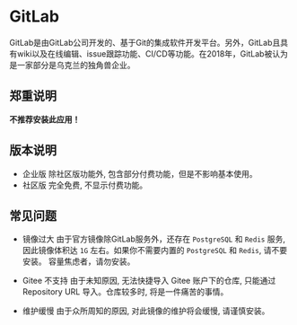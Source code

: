 # GitLab

GitLab是由GitLab公司开发的、基于Git的集成软件开发平台。另外，GitLab且具有wiki以及在线编辑、issue跟踪功能、CI/CD等功能。在2018年，GitLab被认为是一家部分是乌克兰的独角兽企业。

## 郑重说明

**不推荐安装此应用！**

## 版本说明

+ 企业版
  除社区版功能外, 包含部分付费功能，但是不影响基本使用。
+ 社区版
  完全免费, 不显示付费功能。

## 常见问题

+ 镜像过大
  由于官方镜像除GitLab服务外，还存在 `PostgreSQL` 和 `Redis` 服务, 因此镜像体积达 `1G`
  左右。如果你不需要内置的 `PostgreSQL` 和 `Redis`, 请不要安装。
  容量焦虑者，请勿安装。

+ Gitee 不支持
  由于未知原因, 无法快捷导入 Gitee 账户下的仓库, 只能通过 Repository URL 导入。仓库较多时, 将是一件痛苦的事情。

+ 维护缓慢
  由于众所周知的原因, 对此镜像的维护将会缓慢, 请谨慎安装。
